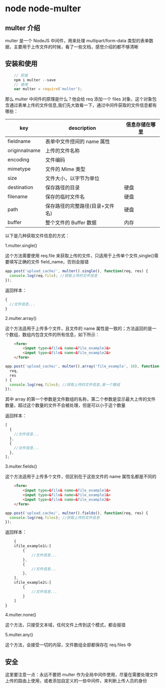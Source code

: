 <!-- Date: 2017-04-05 07:01:48 -->

# node node-multer

## multer 介绍

multer 是一个 NodeJS 中间件，用来处理 multipart/form-data 类型的表单数据，主要用于上传文件的时候，看了一些文档，感觉介绍的都不够清晰

## 安装和使用

```js
    // 安装
    npm i multer --save
    // 使用
    var multer = require('multer');
```

那么 multer 中间件的原理是什么？他会给 req 添加一个 files 对象，这个对象包含通过表单上传的文件信息,我们先大致看一下，通过中间件获取的文件信息都有哪些：

| key           | description                     | 信息存储在哪里 |
| ------------- | ------------------------------- | -------------- |
| fieldname     | 表单中文件控间的 name 属性      |
| originnalname | 上传的文件名称                  |
| encoding      | 文件编码                        |
| mimetype      | 文件的 Mime 类型                |
| size          | 文件大小，以字节为单位          |
| destination   | 保存路径的目录                  | 硬盘           |
| filename      | 保存的临时文件名                | 硬盘           |
| path          | 保存路径的完整路径(目录+文件名) | 硬盘           |
| buffer        | 整个文件的 Buffer 数据          | 内存           |

以下是几种获取文件信息的方式：

1.multer.single()

这个方法需要使用 req.file 来获取上传的文件，只适用于上传单个文件,single()需要填写正确的文件 field_name，否则会报错

```js
app.post('upload_cache/', multer().single(), function(req, res) {
  console.log(req.file); //获取上传的文件信息
});
```

返回样本：

```js
{
  //文件信息...
}
```

2.multer.array()

这个方法适用于上传多个文件，且文件的 name 属性是一致的；方法返回的是一个数组，数组内包含文件的所有信息，如下所示：

```html
    <form>
        <input type=&file& name=&file_example1&>
        <input type=&file& name=&file_example2&>
    </form>
```

```js
app.post('upload_cache/', multer().array('file_example', 10), function(
  req,
  res
) {
  console.log(req.files); //获取上传的文件信息,是一个数组
});
```

其中 array 的第一个参数是文件数组的名称，第二个参数是显示最大上传的文件数量，超过这个数量的文件不会被处理，但是可以小于这个数量

返回样本：

```js
[
  {
    //文件信息...
  },
  {
    //文件信息...
  },
];
```

3.multer.fields()

这个方法适用于上传多个文件，但区别在于这些文件的 name 属性名都是不同的

```html
    <form>
        <input type=&file& name=&file_example1&>
        <input type=&file& name=&file_example1&>
        <input type=&file& name=&file_example2&>
    </form>
```

```js
app.post('upload_cache/', multer().fields(), function(req, res) {
  console.log(req.files); //获取上传的文件信息
});
```

返回样本：

```js
    {
    &file_example1&:[
        {
            //文件信息...
        },
        {
            //文件信息...
        },
    ],
    &file_example2&:[
        {
            //文件信息...
        }
    ]
}
```

4.multer.none()

这个方法，只接受文本域，任何文件上传到这个模式，都会报错

5.multer.any()

这个方法，会接受一切的内容，文件数组全部都保存在 req.files 中

## 安全

这里要注意一点：永远不要把 multer 作为全局中间件使用，尽量在需要处理文件上传的路由上使用，或者添加自定义的一些中间件，来判断上传人员的身份
